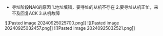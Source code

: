 - 寻址阶段NAK的原因
	1.地址填错，要寻址的从机不存在
	2.要寻址从机正忙，来不及回复ACK
	3.从机故障
	
![[Pasted image 20240925025700.png]]
![[Pasted image 20240925032457.png]]
![[Pasted image 20240925032521.png]]